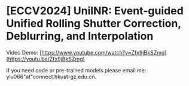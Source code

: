 # [ECCV2024] UniINR: Event-guided Unified Rolling Shutter Correction, Deblurring, and Interpolation

Video Demo: [https://www.youtube.com/watch?v=Zfx9jBkSZmg](https://youtu.be/Zfx9jBkSZmg)

If you need code or pre-trained models please email me: ylu066"at"connect.hkust-gz.edu.cn.

